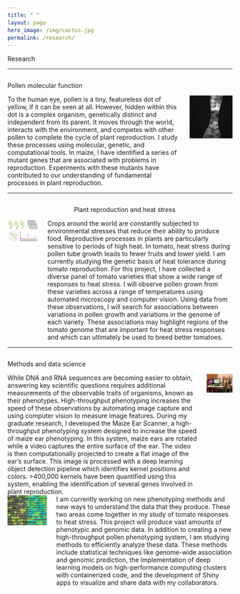 ```yaml
---
title: " "
layout: page
hero_image: /img/cactus.jpg
permalink: /research/
---
```


<!--
<style type="text/css">
    img { border: 1px solid #000000; }
</style>
-->

<div class="container is-max-desktop">
    <p class="title is-2">Research</p>
</div>

<div class="container is-max-desktop">
    <hr>
	<div class="columns">
		<div class="column is-8">
			<p class="title is-3 mt-4 mb-0">Pollen molecular function</p>
		</div>
		<div class="column is-4">
		</div>
	</div>
</div>
<div class="container is-max-desktop">
	<div class="columns">
		<div class="column is-8">
			To the human eye, pollen is a tiny, featureless dot of yellow, if it can be seen at all. However, hidden within this dot is a complex organism, genetically distinct and independent from its parent. It moves through the world, interacts with the environment, and competes with other pollen to complete the cycle of plant reproduction. I study these processes using molecular, genetic, and computational tools. In maize, I have identified a series of mutant genes that are associated with problems in reproduction. Experiments with these mutants have contributed to our understanding of fundamental processes in plant reproduction.
		</div>
		<div class="column is-4">
			<img src="/img/pollen_in_oil.jpg" alt="Maize pollen grains in oil">
		</div>
	</div>
</div>
<div class="container is-max-desktop">
	<hr>
	<div class="columns">
		<div class="column is-4">
		</div>
		<div class="column is-8">
			<p class="title is-3 mt-4 mb-0">Plant reproduction and heat stress</p>
		</div>
	</div>
</div>
<div class="container is-max-desktop">
	<div class="columns">
		<div class="column is-4">
			<img src="/img/thermotolerance_fig.jpg" alt="Diagram of tomato thermotolerance experiment">
		</div>
		<div class="column is-8">
			Crops around the world are constantly subjected to environmental stresses that reduce their ability to produce food. Reproductive processes in plants are particularly sensitive to periods of high heat. In tomato, heat stress during pollen tube growth leads to fewer fruits and lower yield. I am currently studying the genetic basis of heat tolerance during tomato reproduction. For this project, I have collected a diverse panel of tomato varieties that show a wide range of responses to heat stress. I will observe pollen grown from these varieties across a range of temperatures using automated microscopy and computer vision. Using data from these observations, I will search for associations between variations in pollen growth and variations in the genome of each variety. These associations may highlight regions of the tomato genome that are important for heat stress responses and which can ultimately be used to breed better tomatoes.	
		</div>
	</div>
</div>
<div class="container is-max-desktop">
	<hr>
	<div class="columns">
		<div class="column is-8">
			<p class="title is-3 mt-4 mb-0">Methods and data science</p>
		</div>
		<div class="column is-4">
		</div>
	</div>
</div>
<div class="container is-max-desktop">
	<div class="columns">
		<div class="column is-8">
			While DNA and RNA sequences are becoming easier to obtain, answering key scientific questions requires additional measurements of the observable traits of organisms, known as their phenotypes. High-throughput phenotyping increases the speed of these observations by automating image capture and using computer vision to measure image features. During my graduate research, I developed the Maize Ear Scanner, a high-throughput phenotyping system designed to increase the speed of maize ear phenotyping. In this system, maize ears are rotated while a video captures the entire surface of the ear. The video is then computationally projected to create a flat image of the ear’s surface. This image is processed with a deep learning object detection pipeline which identifies kernel positions and colors. >400,000 kernels have been quantified using this system, enabling the identification of several genes involved in plant reproduction.
		</div>
		<div class="column is-4">
			<img src="/img/maize_ear_scanner.jpg" alt="Maize ear scanner">
		</div>
	</div>
</div>
<div class="container is-max-desktop">
	<div class="columns">
		<div class="column is-4">
			<img src="/img/earvision.jpg" alt="Maize ear scanner">
		</div>
		<div class="column is-8">
			I am currently working on new phenotyping methods and new ways to understand the data that they produce. These two areas come together in my study of tomato responses to heat stress. This project will produce vast amounts of phenotypic and genomic data. In addition to creating a new high-throughput pollen phenotyping system, I am studying methods to efficiently analyze these data. These methods include statistical techniques like genome-wide association and genomic prediction, the implementation of deep learning models on high-performance computing clusters with containerized code, and the development of Shiny apps to visualize and share data with my collaborators.
		</div>
	</div>
</div>
